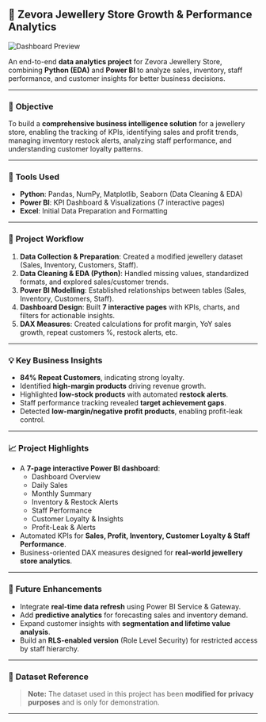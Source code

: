 ## 💎 Zevora Jewellery Store Growth & Performance Analytics  

![Dashboard Preview]([Dashboard_Img/dashboard.gif](https://github.com/Jay-Malvi/Zevora-Jewellery-Data-Analysis/blob/main/Dashboard%20Img/Dashboard.gif))  

An end-to-end **data analytics project** for Zevora Jewellery Store, combining **Python (EDA)** and **Power BI** to analyze sales, inventory, staff performance, and customer insights for better business decisions.  

---

### 🎯 **Objective**
To build a **comprehensive business intelligence solution** for a jewellery store, enabling the tracking of KPIs, identifying sales and profit trends, managing inventory restock alerts, analyzing staff performance, and understanding customer loyalty patterns.  

---

### 🧰 **Tools Used**
- **Python**: Pandas, NumPy, Matplotlib, Seaborn (Data Cleaning & EDA)  
- **Power BI**: KPI Dashboard & Visualizations (7 interactive pages)  
- **Excel**: Initial Data Preparation and Formatting  

---

### 🔄 **Project Workflow**
1. **Data Collection & Preparation**: Created a modified jewellery dataset (Sales, Inventory, Customers, Staff).  
2. **Data Cleaning & EDA (Python)**: Handled missing values, standardized formats, and explored sales/customer trends.  
3. **Power BI Modelling**: Established relationships between tables (Sales, Inventory, Customers, Staff).  
4. **Dashboard Design**: Built **7 interactive pages** with KPIs, charts, and filters for actionable insights.  
5. **DAX Measures**: Created calculations for profit margin, YoY sales growth, repeat customers %, restock alerts, etc.  

---

### 💡 **Key Business Insights**
- **84% Repeat Customers**, indicating strong loyalty.  
- Identified **high-margin products** driving revenue growth.  
- Highlighted **low-stock products** with automated **restock alerts**.  
- Staff performance tracking revealed **target achievement gaps**.  
- Detected **low-margin/negative profit products**, enabling profit-leak control.  

---

### 📈 **Project Highlights**
- A **7-page interactive Power BI dashboard**:  
  - Dashboard Overview  
  - Daily Sales  
  - Monthly Summary  
  - Inventory & Restock Alerts  
  - Staff Performance  
  - Customer Loyalty & Insights  
  - Profit-Leak & Alerts  
- Automated KPIs for **Sales, Profit, Inventory, Customer Loyalty & Staff Performance**.  
- Business-oriented DAX measures designed for **real-world jewellery store analytics**.  

---

### 🚀 **Future Enhancements**
- Integrate **real-time data refresh** using Power BI Service & Gateway.  
- Add **predictive analytics** for forecasting sales and inventory demand.  
- Expand customer insights with **segmentation and lifetime value analysis**.  
- Build an **RLS-enabled version** (Role Level Security) for restricted access by staff hierarchy.  

---

### 📂 **Dataset Reference**
> **Note:** The dataset used in this project has been **modified for privacy purposes** and is only for demonstration.  

---
